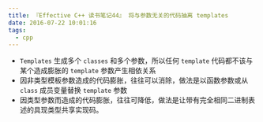 ```yaml
---
title: 『Effective C++ 读书笔记44』 将与参数无关的代码抽离 templates
date: 2016-07-22 10:01:16
tags:
  - cpp
---
```



<!-- more -->
- `Templates` 生成多个 `classes` 和多个参数，所以任何 `template` 代码都不该与某个造成膨胀的 `template` 参数产生相依关系
- 因非类型模板参数造成的代码膨胀，往往可以消除，做法是以函数参数或从 `class` 成员变量替换 `template` 参数
- 因类型参数而造成的代码膨胀，往往可降低，做法是让带有完全相同二进制表述的具现类型共享实现码。
